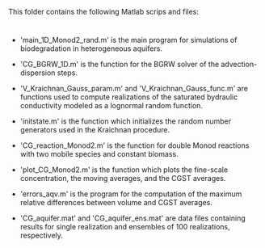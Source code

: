 This folder contains the following Matlab scrips and files:
#

- 'main_1D_Monod2_rand.m' is the main program for simulations of biodegradation in heterogeneous aquifers.

- 'CG_BGRW_1D.m' is the function for the BGRW solver of the advection-dispersion steps.

- 'V_Kraichnan_Gauss_param.m' and 'V_Kraichnan_Gauss_func.m' are functions used to compute realizations of the saturated bydraulic conductivity modeled as a lognormal random function.

- 'initstate.m' is the function which initializes the random number generators used in the Kraichnan procedure.

- 'CG_reaction_Monod2.m' is the function for double Monod reactions with two mobile species and constant biomass.

- 'plot_CG_Monod2.m' is the function which plots the fine-scale concentration, the moving averages, and the CGST averages.

- 'errors_aqv.m' is the program for the computation of the maximum relative differences between volume and CGST averages.

- 'CG_aquifer.mat' and 'CG_aquifer_ens.mat' are data files containing results for single realization and ensembles of 100 realizations, respectively.
